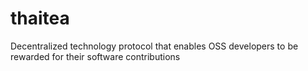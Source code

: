 # thaitea
Decentralized technology protocol that enables OSS developers to be rewarded for their software contributions
